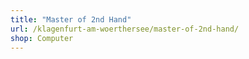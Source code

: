 ```yaml
---
title: "Master of 2nd Hand"
url: /klagenfurt-am-woerthersee/master-of-2nd-hand/
shop: Computer
---
```


